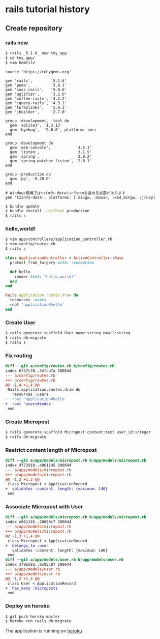 # rails tutorial history

## Create repository

### rails new

```sh
$ rails _5.1.6_ new toy_app
$ cd toy_app/
$ vim Gemfile
```

```Gemfile
source 'https://rubygems.org'

gem 'rails',        '5.1.6'
gem 'puma',         '3.9.1'
gem 'sass-rails',   '5.0.6'
gem 'uglifier',     '3.2.0'
gem 'coffee-rails', '4.2.2'
gem 'jquery-rails', '4.3.1'
gem 'turbolinks',   '5.0.1'
gem 'jbuilder',     '2.7.0'

group :development, :test do
  gem 'sqlite3', '1.3.13'
  gem 'byebug',  '9.0.6', platform: :mri
end

group :development do
  gem 'web-console',           '3.5.1'
  gem 'listen',                '3.1.5'
  gem 'spring',                '2.0.2'
  gem 'spring-watcher-listen', '2.0.1'
end

group :production do
  gem 'pg', '0.20.0'
end

# Windows環境ではtzinfo-dataというgemを含める必要があります
gem 'tzinfo-data', platforms: [:mingw, :mswin, :x64_mingw, :jruby]
```

```sh
$ bundle update
$ bundle install --without production
$ rails s
```

### hello,world!

```sh
$ vim app/controllers/application_controller.rb 
$ vim config/routes.rb 
$ rails s
```

```app/controllers/application_controller.rb
class ApplicationController < ActionController::Base
  protect_from_forgery with: :exception

  def hello
    render html: "hello,world!"
  end
end
```

```config/routes.rb
Rails.application.routes.draw do
  resources :users
  root 'application#hello'
end
```

### Create User

```sh
$ rails generate scaffold User name:string email:string
$ rails db:migrate
$ rails s
```

### Fix routing

```diff
diff --git a/config/routes.rb b/config/routes.rb
index 6f37c78..34fca7a 100644
--- a/config/routes.rb
+++ b/config/routes.rb
@@ -1,4 +1,4 @@
 Rails.application.routes.draw do
   resources :users
-  root 'application#hello'
+  root 'users#index'
 end
```

### Create Micropost

```sh
$ rails generate scaffold Micropost content:text user_id:integer
$ rails db:migrate
```

### Restrict content length of Micropost 

```diff
diff --git a/app/models/micropost.rb b/app/models/micropost.rb
index 4f72910..e861145 100644
--- a/app/models/micropost.rb
+++ b/app/models/micropost.rb
@@ -1,2 +1,3 @@
 class Micropost < ApplicationRecord
+  validates :content, length: {maximum: 140}
 end
```

### Associate Micropost with User

```diff
diff --git a/app/models/micropost.rb b/app/models/micropost.rb
index e861145..20680c7 100644
--- a/app/models/micropost.rb
+++ b/app/models/micropost.rb
@@ -1,3 +1,4 @@
 class Micropost < ApplicationRecord
+  belongs_to :user
   validates :content, length: {maximum: 140}
 end
diff --git a/app/models/user.rb b/app/models/user.rb
index 379658a..6c05c07 100644
--- a/app/models/user.rb
+++ b/app/models/user.rb
@@ -1,2 +1,3 @@
 class User < ApplicationRecord
+  has_many :microposts
 end
```

### Deploy on heroku

```sh
$ git push heroku master
$ heroku run rails db:migrate
```

The application is running on [heroku](https://damp-retreat-94043.herokuapp.com)
